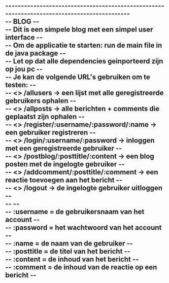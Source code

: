 -------------------------------------------------------------------------------------------<br />
--                                      BLOG                                             --<br />
--   Dit is een simpele blog met een simpel user interface                               --<br />
--   Om de applicatie te starten: run de main file in de java package                    --<br />
--   Let op dat alle dependencies geinporteerd zijn op jou pc                            --<br />
--   Je kan de volgende URL's gebruiken om te testen:                                    --<br />
--     <> /allusers  -> een lijst met alle geregistreerde gebruikers ophalen             --<br />
--     <> /allposts  -> alle berichten + comments die geplaatst zijn ophalen   	         --<br />
--     <> /register/:username/:password/:name  -> een gebruiker registreren              --<br />
--     <> /login/:username/:password  -> inloggen met een geregistreerde gebruiker       --<br />
--     <> /postblog/:posttitle/:content  -> een blog posten met de ingelogte gebruiker   --<br />
--     <> /addcomment/:posttitle/:comment  -> een reactie toevoegen aan het bericht      --<br />
--     <> /logout  -> de ingelogte gebruiker uitloggen                                   --<br />
--                                                                                       --<br />
--     :username = de gebruikersnaam van het account                                     --<br />
--     :password = het wachtwoord van het account                                        --<br />
--     :name = de naam van de gebruiker                                                  --<br />
--     :posttitle = de titel van het bericht                                             --<br />
--     :content = de inhoud van het bericht                                              --<br />
--     :comment = de inhoud van de reactie op een bericht                                --<br />
-------------------------------------------------------------------------------------------